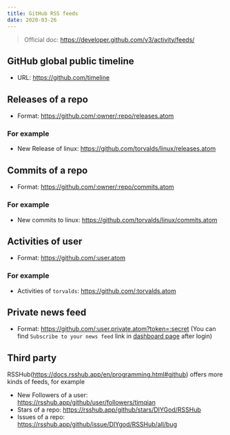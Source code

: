 ```yaml
---
title: GitHub RSS feeds
date: 2020-03-26
---
```


> Official doc: https://developer.github.com/v3/activity/feeds/

## GitHub global public timeline

- URL: https://github.com/timeline

## Releases of a repo

- Format: https://github.com/:owner/:repo/releases.atom

### For example

- New Release of linux: https://github.com/torvalds/linux/releases.atom

## Commits of a repo

- Format: https://github.com/:owner/:repo/commits.atom

### For example

- New commits to linux: https://github.com/torvalds/linux/commits.atom

## Activities of user

- Format: https://github.com/:user.atom

### For example

- Activities of `torvalds`: https://github.com/:torvalds.atom

## Private news feed

- Format: https://github.com/:user.private.atom?token=:secret (You can find `Subscribe to your news feed` link in [dashboard page](https://github.com) after login)


## Third party

RSSHub(https://docs.rsshub.app/en/programming.html#github) offers more kinds of feeds, for example

- New Followers of a user: https://rsshub.app/github/user/followers/timqian
- Stars of a repo: https://rsshub.app/github/stars/DIYGod/RSSHub
- Issues of a repo: https://rsshub.app/github/issue/DIYgod/RSSHub/all/bug
